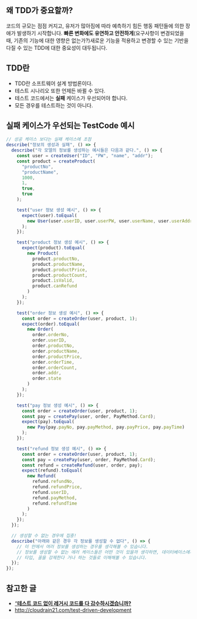 ## 왜 TDD가 중요할까?

코드의 규모는 점점 커지고, 유저가 많아짐에 따라 예측하기 힘든 행동 패턴들에 의한 장애가 발생하기 시작합니다. **빠른 변화에도 유연하고 안전하게**(요구사항이 변경되었을 때, 기존의 기능에 대한 영향은 없는가?)새로운 기능을 적용하고 변경할 수 있는 기반을 다질 수 있는 TDD에 대한 중요성이 대두됩니다.

## TDD란

- TDD란 소프트웨어 설계 방법론이다.
- 테스트 시나리오 또한 언제든 바뀔 수 있다.
- 테스트 코드에서는 **실패** 케이스가 우선되어야 합니다.
- 모든 경우를 테스트하는 것이 아니다.

## 실패 케이스가 우선되는 TestCode 예시

```javascript
// 성공 케이스 보다는 실패 케이스에 초점
describe("정보의 생성과 실패", () => {
  describe("각 모델의 정보를 생성하는 예시들은 다음과 같다.", () => {
    const user = createUser("ID", "PW", "name", "addr");
    const product = createProduct(
      "productNo",
      "productName",
      1000,
      1,
      true,
      true
    );

    test("user 정보 생성 예시", () => {
      expect(user).toEqual(
        new User(user.userID, user.userPW, user.userName, user.userAddr)
      );
    });

    test("product 정보 생성 예시", () => {
      expect(product).toEqual(
        new Product(
          product.productNo,
          product.productName,
          product.productPrice,
          product.productCount,
          product.isValid,
          product.canRefund
        )
      );
    });

    test("order 정보 생성 예시", () => {
      const order = createOrder(user, product, 1);
      expect(order).toEqual(
        new Order(
          order.orderNo,
          order.userID,
          order.productNo,
          order.productName,
          order.productPrice,
          order.orderTime,
          order.orderCount,
          order.addr,
          order.state
        )
      );
    });

    test("pay 정보 생성 예시", () => {
      const order = createOrder(user, product, 1);
      const pay = createPay(user, order, PayMethod.Card);
      expect(pay).toEqual(
        new Pay(pay.payNo, pay.payMethod, pay.payPrice, pay.payTime)
      );
    });

    test("refund 정보 생성 예시", () => {
      const order = createOrder(user, product, 1);
      const pay = createPay(user, order, PayMethod.Card);
      const refund = createRefund(user, order, pay);
      expect(refund).toEqual(
        new Refund(
          refund.refundNo,
          refund.refundPrice,
          refund.userID,
          refund.payMethod,
          refund.refundTime
        )
      );
    });
  });

  // 생성할 수 없는 경우에 집중!
  describe("아래와 같은 경우 각 정보를 생성할 수 없다", () => {
    // 이 안에서 여러 정보를 생성하는 경우를 생각해볼 수 있습니다.
    // 정보를 생성할 수 없는 에러 케이스들은 어떤 것이 있을까 생각하면, 데이터베이스에서 Schema를 강제 한다거나
    // 타입, 꼴을 강제한다 거나 하는 것들로 이해해볼 수 있습니다.
  });
});
```

## 참고한 글

- [“**테스트 코드 없이 레거시 코드를 다 감수하시겠습니까?**](https://techblog.woowahan.com/2613/)
- http://cloudrain21.com/test-driven-development
